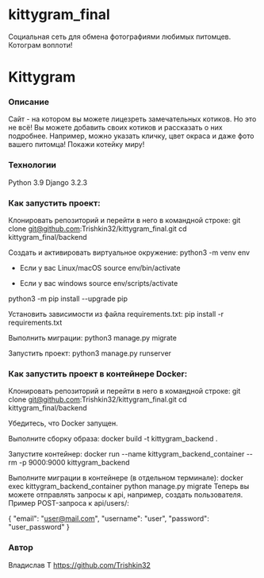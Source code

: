 # kittygram_final
Социальная сеть для обмена фотографиями любимых питомцев. Котограм воплоти!

# Kittygram
### Описание
Сайт - на котором вы можете лицезреть замечательных котиков. Но это не всё! Вы можете добавить своих котиков и рассказать о них подробнее. Например, можно указать кличку, цвет окраса и даже фото вашего питомца! Покажи котейку миру!

### Технологии
Python 3.9 
Django 3.2.3

### Как запустить проект:

Клонировать репозиторий и перейти в него в командной строке:
git clone git@github.com:Trishkin32/kittygram_final.git
cd kittygram_final/backend

Cоздать и активировать виртуальное окружение:
python3 -m venv env

* Если у вас Linux/macOS
    source env/bin/activate
    

* Если у вас windows
    source env/scripts/activate
    
python3 -m pip install --upgrade pip

Установить зависимости из файла requirements.txt:
pip install -r requirements.txt

Выполнить миграции:
python3 manage.py migrate

Запустить проект:
python3 manage.py runserver

### Как запустить проект в контейнере Docker:


Клонировать репозиторий и перейти в него в командной строке:
git clone git@github.com:Trishkin32/kittygram_final.git
cd kittygram_final/backend

Убедитесь, что Docker запущен.

Выполните сборку образа:
docker build -t kittygram_backend .

Запустите контейнер:
docker run --name kittygram_backend_container --rm -p 9000:9000 kittygram_backend

Выполните миграции в контейнере (в отдельном терминале):
docker exec kittygram_backend_container python manage.py migrate
Теперь вы можете отправлять запросы к api, например, создать пользователя. Пример POST-запроса к api/users/:

{
    "email": "user@mail.com",
    "username": "user",
    "password": "user_password"
}


### Автор
Владислав Т
https://github.com/Trishkin32
